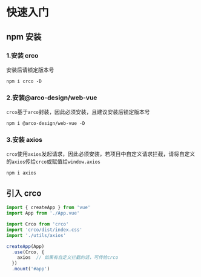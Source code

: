 # 快速入门

## npm 安装

### 1.安装 crco

安装后请锁定版本号
```shell
npm i crco -D
```

### 2.安装@arco-design/web-vue

`crco`基于`arco`封装，因此必须安装，且建议安装后锁定版本号

```shell
npm i @arco-design/web-vue -D
```

### 3.安装 axios

`crco`使用`axios`发起请求，因此必须安装，若项目中自定义请求拦截，请将自定义的`axios`传给`crco`或赋值给`window.axios`

```shell
npm i axios
```

## 引入 crco

```js
import { createApp } from 'vue'
import App from './App.vue'

import Crco from 'crco'
import 'crco/dist/index.css'
import './utils/axios'

createApp(App)
  .use(Crco, {
    axios  // 如果有自定义拦截的话，可传给crco
  })
  .mount('#app')
```
